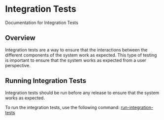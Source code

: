 # Integration Tests

Documentation for Integration Tests

## Overview

Integration tests are a way to ensure that the interactions between the different components of the system work as expected. This type of testing is important to ensure that the system works as expected from a user perspective.

## Running Integration Tests

Integration tests should be run before any release to ensure that the system works as expected.

To run the integration tests, use the following command: [run-integration-tests](../../../scripts/run-integration-tests.sh)
